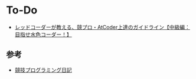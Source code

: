 # To-Do
- [レッドコーダーが教える、競プロ・AtCoder上達のガイドライン【中級編：目指せ水色コーダー！】](https://qiita.com/e869120/items/eb50fdaece12be418faa)

## 参考
- [競技プログラミング日記](https://ryusuke920.hatenablog.jp/entry/2021/03/11/040231#%E7%AC%AC%EF%BC%91%E5%9B%9E%E5%85%A8%E5%88%97%E6%8C%99)